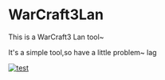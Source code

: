 # WarCraft3Lan
This is a WarCraft3 Lan tool~

It's a simple tool,so have a little problem~ lag

[![test](http://img.youtube.com/vi/cd9KwGhrkcA/0.jpg)](https://www.youtube.com/watch?v=cd9KwGhrkcA "test movie")



